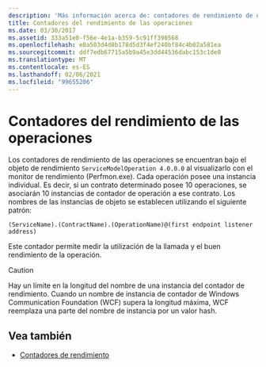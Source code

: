 ```yaml
---
description: 'Más información acerca de: contadores de rendimiento de operaciones'
title: Contadores del rendimiento de las operaciones
ms.date: 03/30/2017
ms.assetid: 333a51e0-f56e-4e1a-b359-5c91ff390568
ms.openlocfilehash: e0a503d4d8b178d5d3f4ef240bf84c4b02a581ea
ms.sourcegitcommit: ddf7edb67715a5b9a45e3dd44536dabc153c1de0
ms.translationtype: MT
ms.contentlocale: es-ES
ms.lasthandoff: 02/06/2021
ms.locfileid: "99655206"
---
```

# <a name="operation-performance-counters"></a>Contadores del rendimiento de las operaciones

Los contadores de rendimiento de las operaciones se encuentran bajo el objeto de rendimiento `ServiceModelOperation 4.0.0.0` al visualizarlo con el monitor de rendimiento (Perfmon.exe). Cada operación posee una instancia individual. Es decir, si un contrato determinado posee 10 operaciones, se asociarán 10 instancias de contador de operación a ese contrato. Los nombres de las instancias de objeto se establecen utilizando el siguiente patrón:  
  
`(ServiceName).(ContractName).(OperationName)@(first endpoint listener address)`
  
 Este contador permite medir la utilización de la llamada y el buen rendimiento de la operación.  
  
> [!CAUTION]
> Hay un límite en la longitud del nombre de una instancia del contador de rendimiento. Cuando un nombre de instancia de contador de Windows Communication Foundation (WCF) supera la longitud máxima, WCF reemplaza una parte del nombre de instancia por un valor hash.  
  
## <a name="see-also"></a>Vea también

- [Contadores de rendimiento](index.md)
